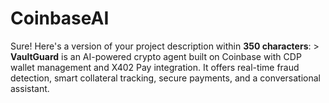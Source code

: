 # CoinbaseAI
Sure! Here's a version of your project description within **350 characters**:  > **VaultGuard** is an AI-powered crypto agent built on Coinbase with CDP wallet management and X402 Pay integration. It offers real-time fraud detection, smart collateral tracking, secure payments, and a conversational assistant.
